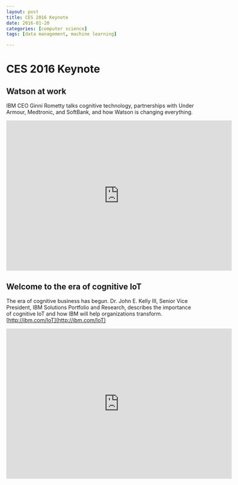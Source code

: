 ```yaml
---
layout: post
title: CES 2016 Keynote
date: 2016-01-20
categories: [computer science]
tags: [data management, machine learning]

---
```



# CES 2016 Keynote

## Watson at work

IBM CEO Ginni Rometty talks cognitive technology, partnerships with Under Armour, Medtronic, and SoftBank, and how Watson is changing everything.

<iframe width="600" height="400" src="https://www.youtube.com/embed/VEq-W-4iLYU" frameborder="0" allowfullscreen></iframe>


## Welcome to the era of cognitive IoT

The era of cognitive business has begun. Dr. John E. Kelly III, Senior Vice President, IBM Solutions Portfolio and Research, describes the importance of cognitive IoT and how IBM will help organizations transform. [http://ibm.com/IoT](http://ibm.com/IoT)

<iframe width="600" height="400" src="https://www.youtube.com/embed/SaULMi_wpP0?list=PLV850jtTzoaKGu880-DTJWzzZK0ea4DLo" frameborder="0" allowfullscreen></iframe>